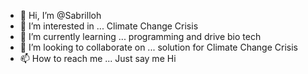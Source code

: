 - 👋 Hi, I’m @Sabrilloh
- 👀 I’m interested in ... Climate Change Crisis
- 🌱 I’m currently learning ... programming and drive bio tech
- 💞️ I’m looking to collaborate on ... solution for Climate Change Crisis
- 📫 How to reach me ... Just say me Hi

<!---
Sabrilloh/Sabrilloh is a ✨ special ✨ repository because its `README.md` (this file) appears on your GitHub profile.
You can click the Preview link to take a look at your changes.
--->

